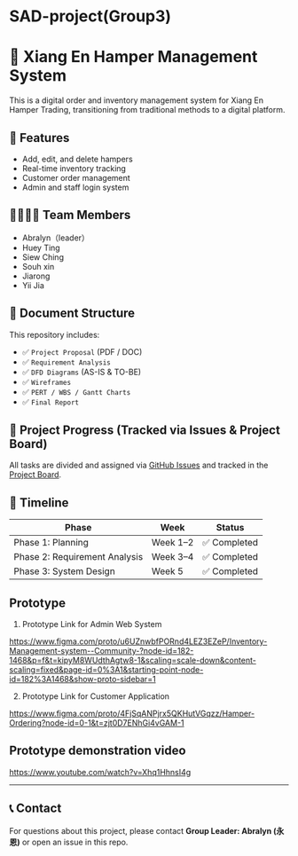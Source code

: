 # SAD-project(Group3)

# 🎁 Xiang En Hamper Management System

This is a digital order and inventory management system for Xiang En Hamper Trading, transitioning from traditional methods to a digital platform.

## 📌 Features
- Add, edit, and delete hampers
- Real-time inventory tracking
- Customer order management
- Admin and staff login system

## 👨‍👩‍👧‍👦 Team Members
- Abralyn（leader）
- Huey Ting 
- Siew Ching
- Souh xin
- Jiarong
- Yii Jia

## 📂 Document Structure

This repository includes:

- ✅ `Project Proposal` (PDF / DOC)
- ✅ `Requirement Analysis`
- ✅ `DFD Diagrams` (AS-IS & TO-BE)
- ✅ `Wireframes`
- ✅ `PERT / WBS / Gantt Charts`
- ✅ `Final Report`


## 🚧 Project Progress (Tracked via Issues & Project Board)

All tasks are divided and assigned via [GitHub Issues](https://github.com/abralyn-hoo/SAD-project/issues) and tracked in the [Project Board](https://github.com/users/abralyn-hoo/projects/2).

## 📅 Timeline

| Phase | Week | Status |
|-------|------|--------|
| Phase 1: Planning | Week 1–2 | ✅ Completed |
| Phase 2: Requirement Analysis | Week 3–4 | ✅ Completed |
| Phase 3: System Design | Week 5 | ✅ Completed |


## Prototype
1. Prototype Link for Admin Web System

https://www.figma.com/proto/u6UZnwbfPORnd4LEZ3EZeP/Inventory-Management-system--Community-?node-id=182-1468&p=f&t=kipyM8WUdthAgtw8-1&scaling=scale-down&content-scaling=fixed&page-id=0%3A1&starting-point-node-id=182%3A1468&show-proto-sidebar=1

2. Prototype Link for Customer Application

https://www.figma.com/proto/4FjSqANPjrx5QKHutVGqzz/Hamper-Ordering?node-id=0-1&t=zjt0D7ENhGi4vGAM-1

## Prototype demonstration video
https://www.youtube.com/watch?v=Xhq1HhnsI4g

---

## 📞 Contact
For questions about this project, please contact **Group Leader: Abralyn (永恩)** or open an issue in this repo.
